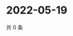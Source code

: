 # 2022-05-19

共 0 条

<!-- BEGIN WEIBO -->
<!-- 最后更新时间 Thu May 19 2022 04:14:32 GMT+0800 (China Standard Time) -->

<!-- END WEIBO -->
